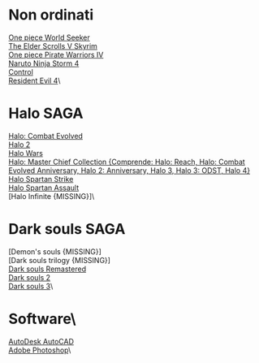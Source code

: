 # Non ordinati
[One piece World Seeker](https://steamunlocked.net/one-piece-world-seeker-free-download/)\
[The Elder Scrolls V Skyrim](https://games-database.com/4sh)\
[One piece Pirate Warriors IV](https://games-database.com/9gz)\
[Naruto Ninja Storm 4](https://games-database.com/4ry)\
[Control](https://games-database.com/9eg)\
[Resident Evil 4](https://games-database.com/6q3)\


# Halo SAGA  
[Halo: Combat Evolved](https://gamesnostalgia.com/download/halo-combat-evolved/2908?t=96506455)\
[Halo 2](https://games-database.com/9ly)\
[Halo Wars](https://games-database.com/4dx)\
[Halo: Master Chief Collection {Comprende: Halo: Reach, Halo: Combat Evolved Anniversary, Halo 2: Anniversary, Halo 3, Halo 3: ODST, Halo 4}](https://games-database.com/42r)\
[Halo Spartan Strike](https://games-database.com/9lz)\
[Halo Spartan Assault](https://steamunlocked.eu/halo-spartan-assault-free-download/)\
[Halo Infinite {MISSING}]\\

# Dark souls SAGA
[Demon's souls {MISSING}]\
[Dark souls trilogy {MISSING}]\
[Dark souls Remastered](https://worldofpcgames.co/dark-souls-remastered-free-download-v2/)\
[Dark souls 2](https://worldofpcgames.co/dark-souls-ii-free-download/)\
[Dark souls 3](https://worldofpcgames.co/dark-souls-3-the-ringed-city-free-download-apk/)\

# Software\
[AutoDesk AutoCAD](https://games-database.com/4c6)\
[Adobe Photoshop](https://mega.nz/file/aJ1UBBIS#HSd6sDrRtd6iYnc6Pkas3iV6R96ZHFr-vpug6eXKdRY)\











